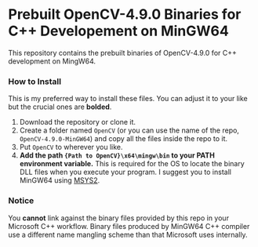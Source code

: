 # Prebuilt OpenCV-4.9.0 Binaries for C++ Developement on MinGW64
This repository contains the prebuilt binaries of OpenCV-4.9.0 for C++ development on MingW64.

### How to Install
This is my preferred way to install these files. You can adjust it to your like but the crucial ones are **bolded**. 
1. Download the repository or clone it.
2. Create a folder named `OpenCV` (or you can use the name of the repo, `OpenCV-4.9.0-MinGW64`) and copy all the files inside the repo to it.
3. Put `OpenCV` to wherever you like.
4. **Add the path `{Path to OpenCV}\x64\mingw\bin` to your PATH environment variable.** This is required for the OS to locate the binary DLL files when you execute your program.
I suggest you to install MinGW64 using [MSYS2](https://www.msys2.org/).
### Notice
You **cannot** link against the binary files provided by this repo in your Microsoft C++ workflow. Binary files produced by MinGW64 C++ compiler use a different name mangling scheme than that Microsoft uses internally. 
